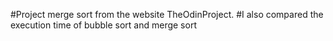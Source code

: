 #Project merge sort from the website TheOdinProject. 
#I also compared the execution time of bubble sort and merge sort
